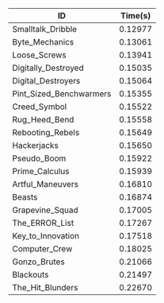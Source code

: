 |ID|Time(s)|
|-|-|
|Smalltalk_Dribble|0.12977|
|Byte_Mechanics|0.13061|
|Loose_Screws|0.13941|
|Digitally_Destroyed|0.15035|
|Digital_Destroyers|0.15064|
|Pint_Sized_Benchwarmers|0.15355|
|Creed_Symbol|0.15522|
|Rug_Heed_Bend|0.15558|
|Rebooting_Rebels|0.15649|
|Hackerjacks|0.15650|
|Pseudo_Boom|0.15922|
|Prime_Calculus|0.15939|
|Artful_Maneuvers|0.16810|
|Beasts|0.16874|
|Grapevine_Squad|0.17005|
|The_ERROR_List|0.17267|
|Key_to_Innovation|0.17518|
|Computer_Crew|0.18025|
|Gonzo_Brutes|0.21066|
|Blackouts|0.21497|
|The_Hit_Blunders|0.22670|
